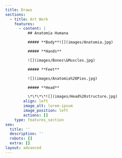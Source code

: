 ```yaml
---
title: Draws
sections:
  - title: Art Work
    features:
      - content: |
          ## Anatomía Humana

          ##### **Body**![](images/Anatomia.jpg)

          ##### **Hands**

          ![](images/Bones\&Muscles.jpg)

          ##### **Feet**

          ![](images/Anatomia%20Pies.jpg)

          ##### **Head**

          \*\*\*\*![](images/Head%20structure.jpg)
        align: left
        image_alt: lorem-ipsum
        image_position: left
        actions: []
    type: features_section
seo:
  title: ''
  description: ''
  robots: []
  extra: []
layout: advanced
---
```

